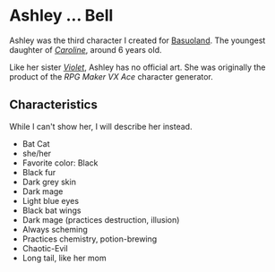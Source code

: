 # Ashley ... Bell

Ashley was the third character I created for [Basuoland].
The youngest daughter of *[Caroline]*, around 6 years old.

Like her sister *[Violet]*, Ashley has no official art.
She was originally the product of the *RPG Maker VX Ace* character generator.

## Characteristics

While I can't show her, I will describe her instead.

- Bat Cat
- she/her
- Favorite color: Black
- Black fur
- Dark grey skin
- Dark mage
- Light blue eyes
- Black bat wings
- Dark mage (practices destruction, illusion)
- Always scheming
- Practices chemistry, potion-brewing
- Chaotic-Evil
- Long tail, like her mom



<!-- Static Links -->

[Basuoland]:/caroline/projects/basuoland
[Caroline]:/caroline/characters/caroline
[Violet]:/caroline/characters/violet

